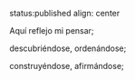 status:published
align: center

Aquí reflejo mi pensar; 

descubriéndose, ordenándose; 

construyéndose, afirmándose;

<!---
Es  una forma complicada de decir que esto pretende ser un blog 'existencial'. Un lugar donde reflejo mi pensar; 
descubriéndose, ordenándose;
construyéndose, afirmándose;
buscando profundidad en la existencia desde la actualidad a la trascendencia.

# About

## Recursos

### Manuscrito

#### Cursiva
Aún en el siglo XXI valoramos escribir a mano.

#### Espacio-Tiempo
Sacralizar un momento del día, semana, mes para retirarse del entorno, sumergirse en el silencio y emerger con palabras.

### Semejanzas

### Semiótica

#### Etimología

llegar a 'jugar' con una etimología básica sin quedarse en el origen estricto de las palabras

#### Bilingue
Se puede profundizar el aprendizaje expresandose en múltiples idiomas; 
e.g. días de la semana



#### Rimas


## Recursante

### Aprendiz
preguntas

### Maestro

hipótesis como afirmaciones que luego de la experiencia se rectifican.

## Recursividad

Entiendo a la recursividad como una cualidad de un curso. Se refiere a que dicho curso se define autoreferenciándose, i.e. haciendo referencia a si mismo en otra escala, salvo el caso de la condición inicial. 

Por curso entiendo a un desarrollo estructural en un espacio o tiempo, i.e. a una distribución o proceso respectivamente. 

## Siglo XXI


### Cursi

adj. coloquial Que aparenta elegancia o riqueza, pero resulta ridículo [ref](https://es.thefreedictionary.com/cursi)

Cursive:
adj. having a flowing, easy, impromptu character. [ref](https://www.merriam-webster.com/dictionary/cursives)


# lemas

> expresando mis impresiones


> un camino escrito en tinta, sin edición


> via de reflexión existencial


## Postulados

> La realidad es creación, i.e. es aquello producto de la creación de un creador.

> hablar en primera persona es más real pero pierde potencia. Hablar co n generalizaciones transmite un mensaje más profundo. Es más suceptible a la crítica ya que al generalizar se expone a un sin número de excepciones. Sin embargo, el contenido veraz que presenta, aunque parcial logra transmitirse a la persona predispuesta a recibirlo.

> toda afirmación presenta una contracara; incluso esta, i.e. que hay afirmaciones que no presentan una contracara, esas están vinculadas a Dios.
-->

<!-- > Existe un único ser omnipotente, eterno que llamamos Dios. -->

<!-- 
> Creo en Dios Padre, Todopoderoso, Creador del cielo y de la tierra.

-->